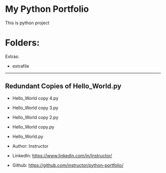 # My Python Portfolio

This is python project
# Folders:

Extras:
- extrafile
----------------------

## Redundant Copies of Hello_World.py
- Hello_World copy 4.py
- Hello_World copy 3.py
- Hello_World copy 2.py
- Hello_World copy.py
- Hello_World.py



- Author: Instructor
- LinkedIn: https://www.linkedin.com/in/Instructor/
- Github: https://github.com/instructor/python-portfolio/
